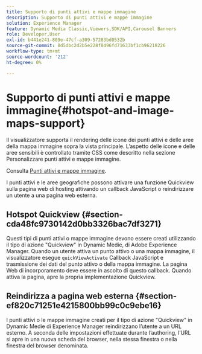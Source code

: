 ```yaml
---
title: Supporto di punti attivi e mappe immagine
description: Supporto di punti attivi e mappe immagine
solution: Experience Manager
feature: Dynamic Media Classic,Viewers,SDK/API,Carousel Banners
role: Developer,User
exl-id: b441e241-809e-47cf-a309-57283bd0532b
source-git-commit: 8d5dbc2d2b5e228f8496fd71633bf1cb96218226
workflow-type: tm+mt
source-wordcount: '212'
ht-degree: 0%

---
```


# Supporto di punti attivi e mappe immagine{#hotspot-and-image-maps-support}

Il visualizzatore supporta il rendering delle icone dei punti attivi e delle aree della mappa immagine sopra la vista principale. L’aspetto delle icone e delle aree sensibili è controllato tramite CSS come descritto nella sezione Personalizzare punti attivi e mappe immagine.

Consulta [Punti attivi e mappe immagine](../../c-html5-aem-asset-viewers/c-html5-aem-carousel/c-html5-aem-carousel-customizingviewer/r-html5-aem-carousel-customize-hotspots-imagemaps.md#reference-2ac3cc414ef2467390bf53145f1d8d74).

I punti attivi e le aree geografiche possono attivare una funzione Quickview sulla pagina web di hosting attivando un callback JavaScript o reindirizzare un utente a una pagina web esterna.

## Hotspot Quickview {#section-cda48fc9730142d0bb3326bac7df3271}

Questi tipi di punti attivi o mappe immagine devono essere creati utilizzando il tipo di azione &quot;Quickview&quot; in Dynamic Medie, di Adobe Experience Manager. Quando un utente attiva un punto attivo o una mappa immagine, il visualizzatore esegue `quickViewActivate` Callback JavaScript e trasmissione dei dati del punto attivo o della mappa immagine. La pagina Web di incorporamento deve essere in ascolto di questo callback. Quando attiva la pagina, apre la propria implementazione Quickview.

## Reindirizza a pagina web esterna {#section-ef820c71251e4215800bb99c0c9ebe16}

I punti attivi o le mappe immagine creati per il tipo di azione &quot;Quickview&quot; in Dynamic Medie di Experience Manager reindirizzano l’utente a un URL esterno. A seconda delle impostazioni effettuate durante l’authoring, l’URL si apre in una nuova scheda del browser, nella stessa finestra o nella finestra del browser denominata.

